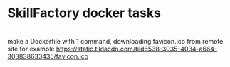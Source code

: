 #
# SkillFactory docker tasks
# 
make a Dockerfile with 1 command, downloading favicon.ico from remote site
for example https://static.tildacdn.com/tild6538-3035-4034-a664-303838633435/favicon.ico

